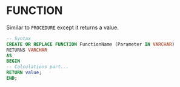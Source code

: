 # FUNCTION

Similar to `PROCEDURE` except it returns a value.

```sql
-- Syntax
CREATE OR REPLACE FUNCTION FunctionName (Parameter IN VARCHAR)
RETURNS VARCHAR 
AS
BEGIN
-- Calculations part...
RETURN value;
END;
```

